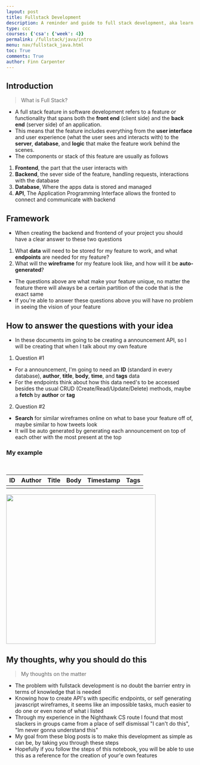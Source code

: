 ```yaml
---
layout: post
title: Fullstack Development
description: A reminder and guide to full stack development, aka learn how to do everyone job
type: ccc
courses: {'csa': {'week': 4}}
permalink: /fullstack/java/intro
menu: nav/fullstack_java.html
toc: True
comments: True
author: Finn Carpenter
---
```


## Introduction
> What is Full Stack?
- A full stack feature in software development refers to a feature or functionality that spans both the **front end** (client side) and the **back end** (server side) of an application. 
- This means that the feature includes everything from the **user interface** and user experience (what the user sees and interacts with) to the **server**, **database**, and **logic** that make the feature work behind the scenes.
- The components or stack of this feature are usually as follows
1. **Frontend**, the part that the user interacts with
2. **Backend**, the sever side of the feature, handling requests, interactions with the database
3. **Database**, Where the apps data is stored and managed
4. **API**, The Application Programming Interface allows the fronted to connect and communicate with backend

## Framework
- When creating the backend and frontend of your project you should have a clear answer to these two questions
1. What **data** will need to be stored for my feature to work, and what **endpoints** are needed for my feature?
2. What will the **wireframe** for my feature look like, and how will it be **auto-generated**?
- The questions above are what make your feature unique, no matter the feature there will always be a certain partition of the code that is the exact same
- If you're able to answer these questions above you will have no problem in seeing the vision of your feature

## How to answer the questions with your idea
- In these documents im going to be creating a announcement API, so I will be creating that when I talk about my own feature

1. Question #1
- For a announcement, I'm going to need an **ID** (standard in every database), **author**, **title**, **body**, **time**, and **tags** data
- For the endpoints think about how this data need's to be accessed besides the usual CRUD (Create/Read/Update/Delete) methods, maybe a **fetch** by **author** or **tag**

2. Question #2
- **Search** for similar wireframes online on what to base your feature off of, maybe similar to how tweets look
- It will be auto generated by generating each announcement on top of each other with the most present at the top

### My example

<br>

| ID | Author | Title | Body | Timestamp | Tags |
| -- | ------ | ----- | ---- | --------- | ---- |
|    |        |       |      |           |      |


<img src="{{site.baseurl}}/images/fullstack/quickSketch.png" width="400px" style="margin: auto">

## My thoughts, why you should do this
> My thoughts on the matter
- The problem with fullstack development is no doubt the barrier entry in terms of knowledge that is needed
- Knowing how to create API's with specific endpoints, or self generating javascript wireframes, it seems like an impossible tasks, much easier to do one or even none of what i listed
- Through my experience in the Nighthawk CS route I found that most slackers in groups came from a place of self dismissal "I can't do this", "Im never gonna understand this"
- My goal from these blog posts is to make this development as simple as can be, by taking you through these steps
- Hopefully if you follow the steps of this notebook, you will be able to use this as a reference for the creation of your'e own features

